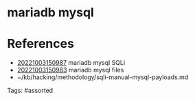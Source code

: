 # mariadb mysql

# References
- [20221003150987](/zet/20221003150987/) mariadb mysql SQLi
- [20221003150983](/zet/20221003150983/) mariadb mysql files
- ~/kb/hacking/methodology/sqli-manual-mysql-payloads.md

Tags:
    #assorted

